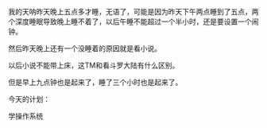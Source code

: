 我的天呐昨天晚上五点多才睡，无语了，可能是因为昨天下午两点睡到了五点，两个深度睡眠导致晚上睡不着了，以后午睡不能超过一个半小时，还是要设置一个闹钟。

然后昨天晚上还有一个没睡着的原因就是看小说。

以后小说不能带上床，这TM和看斗罗大陆有什么区别。

但是早上九点钟也是起来了，睡了三个小时也是起来了。

今天的计划：

学操作系统